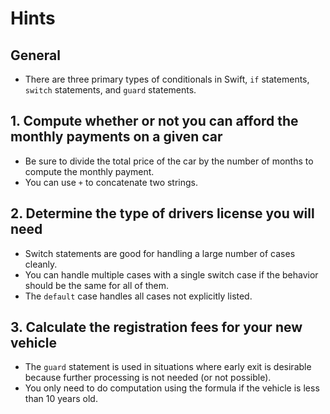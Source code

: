 # Hints

## General

- There are three primary types of conditionals in Swift, `if` statements, `switch` statements, and `guard` statements.

## 1. Compute whether or not you can afford the monthly payments on a given car

- Be sure to divide the total price of the car by the number of months to compute the monthly payment.
- You can use `+` to concatenate two strings.

## 2. Determine the type of drivers license you will need

- Switch statements are good for handling a large number of cases cleanly.
- You can handle multiple cases with a single switch case if the behavior should be the same for all of them.
- The `default` case handles all cases not explicitly listed.

## 3. Calculate the registration fees for your new vehicle

- The `guard` statement is used in situations where early exit is desirable because further processing is not needed (or not possible).
- You only need to do computation using the formula if the vehicle is less than 10 years old.